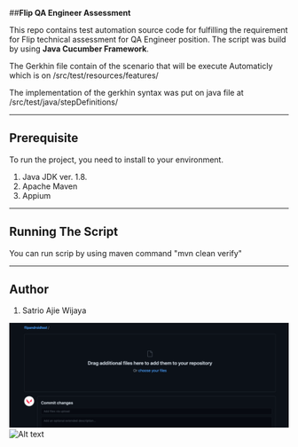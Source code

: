 ##**Flip QA Engineer Assessment**

This repo contains test automation source code for fulfilling the requirement for Flip technical assessment for QA Engineer position. The script was build by using **Java Cucumber Framework**.

The Gerkhin file contain of the scenario that will be execute Automaticly which is on /src/test/resources/features/

The implementation of the gerkhin syntax was put on java file at /src/test/java/stepDefinitions/

---

## Prerequisite
To run the project, you need to install to your environment.

1. Java JDK ver. 1.8.
2. Apache Maven
3. Appium

---

## Running The Script
You can run scrip by using maven command "mvn clean verify"

---

## Author

1. Satrio Ajie Wijaya

![Alt text](https://github.com/riogaInc/flipandroidtest/blob/master/img.png?png=true)
![Alt text](/relative/path/to/img.jpg?raw=true "Optional Title")
